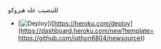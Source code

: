 للتنصيب عله هيروكو



- [![Deploy](https://www.herokucdn.com/deploy/button.svg)]([https://heroku.com/deploy](https://dashboard.heroku.com/new?template= https://github.com/iqthon6804/newsource))
